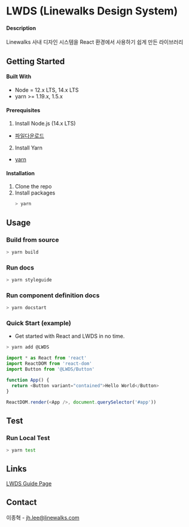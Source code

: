 # LWDS (Linewalks Design System)

#### Description

Linewalks 사내 디자인 시스템을 React 환경에서 사용하기 쉽게 만든 라이브러리

## Getting Started

#### Built With

- Node = 12.x LTS, 14.x LTS
- yarn >= 1.19.x, 1.5.x

#### Prerequisites

1. Install Node.js (14.x LTS)

- [파일다운로드](https://nodejs.org/dist/latest-v14.x/)

2. Install Yarn

- [yarn](https://classic.yarnpkg.com/en/docs/install#debian-stable)

#### Installation

1. Clone the repo
2. Install packages
   ```sh
   > yarn
   ```

## Usage

### Build from source

```sh
> yarn build
```

### Run docs

```sh
> yarn styleguide
```

### Run component definition docs

```sh
> yarn docstart
```

### Quick Start (example)

- Get started with React and LWDS in no time.

```sh
> yarn add @LWDS
```

```js
import * as React from 'react'
import ReactDOM from 'react-dom'
import Button from '@LWDS/Button'

function App() {
  return <Button variant="contained">Hello World</Button>
}

ReactDOM.render(<App />, document.querySelector('#app'))
```

## Test

### Run Local Test

```sh
> yarn test
```

## Links

[LWDS Guide Page](https://linewalks.github.io/lwds/)

## Contact

이종혁 - jh.lee@linewalks.com
